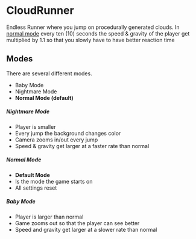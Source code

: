 # CloudRunner

Endless Runner where you jump on procedurally generated clouds.
In [normal mode](https://github.com/BosbesballonGames/CloudRunner/tree/main#normal-mode) every ten (10) seconds the speed & gravity of the player get multiplied by 1.1 so that you slowly have to have better reaction time


## Modes

There are several different modes.

- Baby Mode
- Nightmare Mode
- **Normal Mode (default)**


##### Nightmare Mode

- Player is smaller
- Every jump the background changes color
- Camera zooms in/out every jump
- Speed & gravity get larger at a faster rate than normal


##### Normal Mode

- **Default Mode**
- Is the mode the game starts on
- All settings reset


##### Baby Mode

- Player is larger than normal
- Game zooms out so that the player can see better
- Speed and gravity get larger at a slower rate than normal
